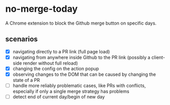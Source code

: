 # no-merge-today

A Chrome extension to block the Github merge button on specific days.

## scenarios

- [X] navigating directly to a PR link (full page load)
- [X] navigating from anywhere inside Github to the PR link (possibly a client-side render without full reload)
- [X] changing the config on the action popup
- [X] observing changes to the DOM that can be caused by changing the state of a PR
- [ ] handle more reliably problematic cases, like PRs with conflicts, especially if only a single merge strategy has problems
- [ ] detect end of current day/begin of new day
